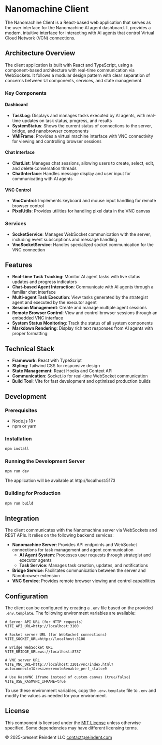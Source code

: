 # Nanomachine Client

The Nanomachine Client is a React-based web application that serves as the user interface for the Nanomachine AI agent dashboard. It provides a modern, intuitive interface for interacting with AI agents that control Virtual Cloud Network (VCN) connections.

## Architecture Overview

The client application is built with React and TypeScript, using a component-based architecture with real-time communication via WebSockets. It follows a modular design pattern with clear separation of concerns between UI components, services, and state management.

### Key Components

#### Dashboard

- **TaskLog**: Displays and manages tasks executed by AI agents, with real-time updates on task status, progress, and results
- **SystemStatus**: Shows the current status of connections to the server, bridge, and nanobrowser components
- **VMIFrame**: Provides a virtual machine interface with VNC connectivity for viewing and controlling browser sessions

#### Chat Interface

- **ChatList**: Manages chat sessions, allowing users to create, select, edit, and delete conversation threads
- **ChatInterface**: Handles message display and user input for communicating with AI agents

#### VNC Control

- **VncControl**: Implements keyboard and mouse input handling for remote browser control
- **PixelUtils**: Provides utilities for handling pixel data in the VNC canvas

### Services

- **SocketService**: Manages WebSocket communication with the server, including event subscriptions and message handling
- **VncSocketService**: Handles specialized socket communication for the VNC connection

## Features

- **Real-time Task Tracking**: Monitor AI agent tasks with live status updates and progress indicators
- **Chat-based Agent Interaction**: Communicate with AI agents through a familiar chat interface
- **Multi-agent Task Execution**: View tasks generated by the strategist agent and executed by the executor agent
- **Session Management**: Create and manage multiple agent sessions
- **Remote Browser Control**: View and control browser sessions through an embedded VNC interface
- **System Status Monitoring**: Track the status of all system components
- **Markdown Rendering**: Display rich text responses from AI agents with proper formatting

## Technical Stack

- **Framework**: React with TypeScript
- **Styling**: Tailwind CSS for responsive design
- **State Management**: React Hooks and Context API
- **Communication**: Socket.io for real-time WebSocket communication
- **Build Tool**: Vite for fast development and optimized production builds

## Development

### Prerequisites

- Node.js 18+
- npm or yarn

### Installation

```bash
npm install
```

### Running the Development Server

```bash
npm run dev
```

The application will be available at http://localhost:5173

### Building for Production

```bash
npm run build
```

## Integration

The client communicates with the Nanomachine server via WebSockets and REST APIs. It relies on the following backend services:

- **Nanomachine Server**: Provides API endpoints and WebSocket connections for task management and agent communication
  - **AI Agent System**: Processes user requests through strategist and executor agents
  - **Task Service**: Manages task creation, updates, and notifications
- **Bridge Service**: Facilitates communication between the server and Nanobrowser extension
- **VNC Service**: Provides remote browser viewing and control capabilities

## Configuration

The client can be configured by creating a `.env` file based on the provided `.env.template`. The following environment variables are available:

```
# Server API URL (for HTTP requests)
VITE_API_URL=http://localhost:3100

# Socket server URL (for WebSocket connections)
VITE_SOCKET_URL=http://localhost:3100

# Bridge WebSocket URL
VITE_BRIDGE_URL=ws://localhost:8787

# VNC server URL
VITE_VNC_URL=http://localhost:3201/vnc/index.html?autoconnect=1&resize=remote&enable_perf_stats=0

# Use KasmVNC iframe instead of custom canvas (true/false)
VITE_USE_KASMVNC_IFRAME=true
```

To use these environment variables, copy the `.env.template` file to `.env` and modify the values as needed for your environment.

## License

This component is licensed under the [MIT License](../LICENSE.md) unless otherwise specified. Some dependencies may have different licensing terms.

© 2025-present Reindent LLC <contact@reindent.com>
